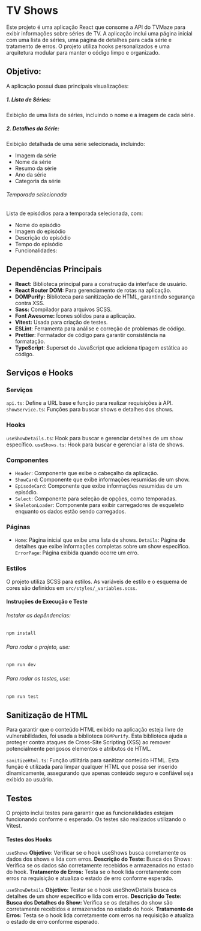 # TV Shows

Este projeto é uma aplicação React que consome a API do TVMaze para exibir informações sobre séries de TV. A aplicação inclui uma página inicial com uma lista de séries, uma página de detalhes para cada série e tratamento de erros. O projeto utiliza hooks personalizados e uma arquitetura modular para manter o código limpo e organizado.

## Objetivo:

A aplicação possui duas principais visualizações:

##### 1. Lista de Séries:

Exibição de uma lista de séries, incluindo o nome e a imagem de cada série.

##### 2. Detalhes da Série:

Exibição detalhada de uma série selecionada, incluindo:

- Imagem da série
- Nome da série
- Resumo da série
- Ano da série
- Categoria da série

###### Temporada selecionada

Lista de episódios para a temporada selecionada, com:

- Nome do episódio
- Imagem do episódio
- Descrição do episódio
- Tempo do episódio
- Funcionalidades:

## Dependências Principais

- **React:** Biblioteca principal para a construção da interface de usuário.
- **React Router DOM:** Para gerenciamento de rotas na aplicação.
- **DOMPurify:** Biblioteca para sanitização de HTML, garantindo segurança contra XSS.
- **Sass:** Compilador para arquivos SCSS.
- **Font Awesome:** Ícones sólidos para a aplicação.
- **Vitest:** Usada para criação de testes.
- **ESLint**: Ferramenta para análise e correção de problemas de código.
- **Prettier**: Formatador de código para garantir consistência na formatação.
- **TypeScript**: Superset do JavaScript que adiciona tipagem estática ao código.

## Serviços e Hooks

### Serviços

`api.ts`: Define a URL base e função para realizar requisições à API.
`showService.ts`: Funções para buscar shows e detalhes dos shows.

### Hooks

`useShowDetails.ts`: Hook para buscar e gerenciar detalhes de um show específico.
`useShows.ts`: Hook para buscar e gerenciar a lista de shows.

### Componentes

- `Header`: Componente que exibe o cabeçalho da aplicação.
- `ShowCard`: Componente que exibe informações resumidas de um show.
- `EpisodeCard`: Componente que exibe informações resumidas de um episódio.
- `Select`: Componente para seleção de opções, como temporadas.
- `SkeletonLoader`: Componente para exibir carregadores de esqueleto enquanto os dados estão sendo carregados.

### Páginas

- `Home`: Página inicial que exibe uma lista de shows.
  `Details`: Página de detalhes que exibe informações completas sobre um show específico.
  `ErrorPage`: Página exibida quando ocorre um erro.

### Estilos

O projeto utiliza SCSS para estilos. As variáveis de estilo e o esquema de cores são definidos em `src/styles/_variables.scss`.

#### Instruções de Execução e Teste

###### Instalar as depêndencias:

```sh
npm install
```

###### Para rodar o projeto, use:

```sh
npm run dev
```

###### Para rodar os testes, use:

```sh
npm run test
```

## Sanitização de HTML

Para garantir que o conteúdo HTML exibido na aplicação esteja livre de vulnerabilidades, foi usada a biblioteca `DOMPurify`. Esta biblioteca ajuda a proteger contra ataques de Cross-Site Scripting (XSS) ao remover potencialmente perigosos elementos e atributos de HTML.

`sanitizeHtml.ts`: Função utilitária para sanitizar conteúdo HTML. Esta função é utilizada para limpar qualquer HTML que possa ser inserido dinamicamente, assegurando que apenas conteúdo seguro e confiável seja exibido ao usuário.

## Testes

O projeto inclui testes para garantir que as funcionalidades estejam funcionando conforme o esperado. Os testes são realizados utilizando o Vitest.

#### Testes dos Hooks

`useShows`
**Objetivo**: Verificar se o hook useShows busca corretamente os dados dos shows e lida com erros.
**Descrição do Teste:**
Busca dos Shows: Verifica se os dados são corretamente recebidos e armazenados no estado do hook.
**Tratamento de Erros:** Testa se o hook lida corretamente com erros na requisição e atualiza o estado de erro conforme esperado.

`useShowDetails`
**Objetivo:** Testar se o hook useShowDetails busca os detalhes de um show específico e lida com erros.
**Descrição do Teste:**
**Busca dos Detalhes do Show:** Verifica se os detalhes do show são corretamente recebidos e armazenados no estado do hook.
**Tratamento de Erros:** Testa se o hook lida corretamente com erros na requisição e atualiza o estado de erro conforme esperado.
